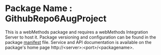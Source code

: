 # Package Name : GithubRepo6AugProject
This is a webMethods package and requires a webMethods Integration Server to host it. Package versioning and configuration can be found in the package [manifest](./GithubRepo6AugProject/manifest.v3) file. Service and API documentation is available on the package's home page http://&lt;server&gt;:&lt;port&gt;/&lt;packagename>.